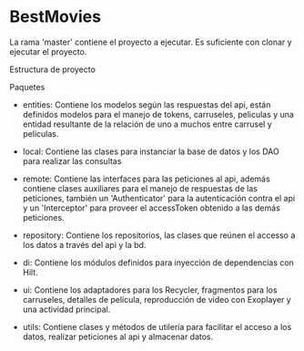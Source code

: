 # BestMovies

La rama 'master' contiene el proyecto a ejecutar. Es suficiente con clonar y ejecutar el proyecto.



Estructura de proyecto

Paquetes

- entities: 
Contiene los modelos según las respuestas del api, están definidos modelos para el manejo de tokens, carruseles, peliculas y una entidad resultante de la relación de uno a muchos entre carrusel y peliculas.

- local: 
Contiene las clases para instanciar la base de datos y los DAO para realizar las consultas

- remote: 
Contiene las interfaces para las peticiones al api, además contiene clases auxiliares para el manejo de respuestas de las peticiones, también un 'Authenticator' para la autenticación contra el api y un 'Interceptor' para proveer el accessToken obtenido a las demás peticiones.

- repository: 
Contiene los repositorios, las clases que reúnen el accesso a los datos a través del api y la bd.

- di: 
Contiene los módulos definidos para inyección de dependencias con Hilt.

- ui: 
Contiene los adaptadores para los Recycler, fragmentos para los carruseles, detalles de película, reproducción de video con Exoplayer y una actividad principal.

- utils: 
Contiene clases y métodos de utilería para facilitar el acceso a los datos, realizar peticiones al api y almacenar datos.
